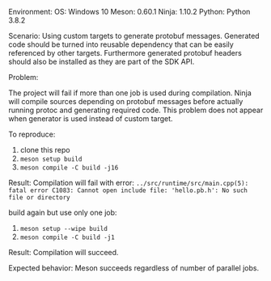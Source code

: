 Environment: 
OS: Windows 10
Meson: 0.60.1
Ninja: 1.10.2
Python: Python 3.8.2

Scenario: Using custom targets to generate protobuf messages. Generated code should be turned into reusable dependency that can be easily referenced by other targets. Furthermore generated protobuf headers should also be installed as they are part of the SDK API.

Problem:

The project will fail if more than one job is used during compilation. Ninja will compile sources depending on protobuf messages before actually running protoc and generating required code. This problem does not appear when generator is used instead of custom target.


To reproduce:

1. clone this repo
2. `meson setup build`
3. `meson compile -C build -j16`

Result: Compilation will fail with error: 
`../src/runtime/src/main.cpp(5): fatal error C1083: Cannot open include file: 'hello.pb.h': No such file or directory`

build again but use only one job:
1. `meson setup --wipe build`
2. `meson compile -C build -j1`

Result: Compilation will succeed.

Expected behavior:
Meson succeeds regardless of number of parallel jobs.
